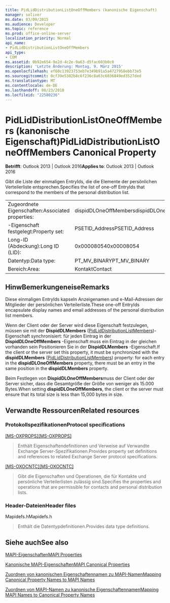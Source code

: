 ```yaml
---
title: PidLidDistributionListOneOffMembers (kanonische Eigenschaft)
manager: soliver
ms.date: 03/09/2015
ms.audience: Developer
ms.topic: reference
ms.prod: office-online-server
localization_priority: Normal
api_name:
- PidLidDistributionListOneOffMembers
api_type:
- COM
ms.assetid: 0b92e654-9e2d-4c2e-9a63-d5fac603b0c0
description: 'Letzte Änderung: Montag, 9. März 2015'
ms.openlocfilehash: ef60c13923753eb7e349b91a5a4727958ebb73e5
ms.sourcegitcommit: 0cf39e5382b8c6f236c8a63c6036849ed3527ded
ms.translationtype: MT
ms.contentlocale: de-DE
ms.lasthandoff: 08/23/2018
ms.locfileid: "22580236"
---
```

# <a name="pidliddistributionlistoneoffmembers-canonical-property"></a><span data-ttu-id="92d19-103">PidLidDistributionListOneOffMembers (kanonische Eigenschaft)</span><span class="sxs-lookup"><span data-stu-id="92d19-103">PidLidDistributionListOneOffMembers Canonical Property</span></span>

  
  
<span data-ttu-id="92d19-104">**Betrifft**: Outlook 2013 | Outlook 2016</span><span class="sxs-lookup"><span data-stu-id="92d19-104">**Applies to**: Outlook 2013 | Outlook 2016</span></span> 
  
<span data-ttu-id="92d19-105">Gibt die Liste der einmaligen EntryIds, die die Elemente der persönlichen Verteilerliste entsprechen.</span><span class="sxs-lookup"><span data-stu-id="92d19-105">Specifies the list of one-off EntryIds that correspond to the members of the personal distribution list.</span></span>
  
|||
|:-----|:-----|
|<span data-ttu-id="92d19-106">Zugeordnete Eigenschaften:</span><span class="sxs-lookup"><span data-stu-id="92d19-106">Associated properties:</span></span>  <br/> |<span data-ttu-id="92d19-107">dispidDLOneOffMembers</span><span class="sxs-lookup"><span data-stu-id="92d19-107">dispidDLOneOffMembers</span></span>  <br/> |
|<span data-ttu-id="92d19-108">-Eigenschaft festgelegt:</span><span class="sxs-lookup"><span data-stu-id="92d19-108">Property set:</span></span>  <br/> |<span data-ttu-id="92d19-109">PSETID_Address</span><span class="sxs-lookup"><span data-stu-id="92d19-109">PSETID_Address</span></span>  <br/> |
|<span data-ttu-id="92d19-110">Long-ID (Abdeckung):</span><span class="sxs-lookup"><span data-stu-id="92d19-110">Long ID (LID):</span></span>  <br/> |<span data-ttu-id="92d19-111">0x00008054</span><span class="sxs-lookup"><span data-stu-id="92d19-111">0x00008054</span></span>  <br/> |
|<span data-ttu-id="92d19-112">Datentyp:</span><span class="sxs-lookup"><span data-stu-id="92d19-112">Data type:</span></span>  <br/> |<span data-ttu-id="92d19-113">PT_MV_BINARY</span><span class="sxs-lookup"><span data-stu-id="92d19-113">PT_MV_BINARY</span></span>  <br/> |
|<span data-ttu-id="92d19-114">Bereich:</span><span class="sxs-lookup"><span data-stu-id="92d19-114">Area:</span></span>  <br/> |<span data-ttu-id="92d19-115">Kontakt</span><span class="sxs-lookup"><span data-stu-id="92d19-115">Contact</span></span>  <br/> |
   
## <a name="remarks"></a><span data-ttu-id="92d19-116">HinwBemerkungeneise</span><span class="sxs-lookup"><span data-stu-id="92d19-116">Remarks</span></span>

<span data-ttu-id="92d19-117">Diese einmaligen EntryIds kapseln Anzeigenamen und e-Mail-Adressen der Mitglieder der persönlichen Verteilerliste.</span><span class="sxs-lookup"><span data-stu-id="92d19-117">These one-off EntryIds encapsulate display names and email addresses of the personal distribution list members.</span></span>
  
<span data-ttu-id="92d19-118">Wenn der Client oder der Server wird diese Eigenschaft festzulegen, müssen sie mit der **DispidDLMembers** ([PidLidDistributionListMembers](pidliddistributionlistmembers-canonical-property.md))-Eigenschaft synchronisiert: für jeden Eintrag in der **DispidDLOneOffMembers** -Eigenschaft muss ein Eintrag in der gleichen vorhanden sein Positionieren Sie in der **DispidDLMembers** -Eigenschaft.</span><span class="sxs-lookup"><span data-stu-id="92d19-118">If the client or the server set this property, it must be synchronized with the **dispidDLMembers** ([PidLidDistributionListMembers](pidliddistributionlistmembers-canonical-property.md)) property: for each entry in the **dispidDLOneOffMembers** property, there must be an entry in the same position in the **dispidDLMembers** property.</span></span> 
  
<span data-ttu-id="92d19-119">Beim Festlegen von **DispidDLOneOffMembers**muss der Client oder der Server sicher, dass die Gesamtgröße der Größe von weniger als 15.000 Bytes.</span><span class="sxs-lookup"><span data-stu-id="92d19-119">When setting **dispidDLOneOffMembers**, the client or the server must ensure that its total size is less than 15,000 bytes in size.</span></span>
  
## <a name="related-resources"></a><span data-ttu-id="92d19-120">Verwandte Ressourcen</span><span class="sxs-lookup"><span data-stu-id="92d19-120">Related resources</span></span>

### <a name="protocol-specifications"></a><span data-ttu-id="92d19-121">Protokollspezifikationen</span><span class="sxs-lookup"><span data-stu-id="92d19-121">Protocol specifications</span></span>

<span data-ttu-id="92d19-122">[[MS-OXPROPS]](http://msdn.microsoft.com/library/f6ab1613-aefe-447d-a49c-18217230b148%28Office.15%29.aspx)</span><span class="sxs-lookup"><span data-stu-id="92d19-122">[[MS-OXPROPS]](http://msdn.microsoft.com/library/f6ab1613-aefe-447d-a49c-18217230b148%28Office.15%29.aspx)</span></span>
  
> <span data-ttu-id="92d19-123">Enthält Eigenschaftendefinitionen und Verweise auf Verwandte Exchange Server-Spezifikationen.</span><span class="sxs-lookup"><span data-stu-id="92d19-123">Provides property set definitions and references to related Exchange Server protocol specifications.</span></span>
    
<span data-ttu-id="92d19-124">[[MS-OXOCNTC]](http://msdn.microsoft.com/library/9b636532-9150-4836-9635-9c9b756c9ccf%28Office.15%29.aspx)</span><span class="sxs-lookup"><span data-stu-id="92d19-124">[[MS-OXOCNTC]](http://msdn.microsoft.com/library/9b636532-9150-4836-9635-9c9b756c9ccf%28Office.15%29.aspx)</span></span>
  
> <span data-ttu-id="92d19-125">Gibt die Eigenschaften und Operationen, die für Kontakte und persönliche Verteilerlisten zulässig sind.</span><span class="sxs-lookup"><span data-stu-id="92d19-125">Specifies the properties and operations that are permissible for contacts and personal distribution lists.</span></span>
    
### <a name="header-files"></a><span data-ttu-id="92d19-126">Header-Dateien</span><span class="sxs-lookup"><span data-stu-id="92d19-126">Header files</span></span>

<span data-ttu-id="92d19-127">Mapidefs.h</span><span class="sxs-lookup"><span data-stu-id="92d19-127">Mapidefs.h</span></span>
  
> <span data-ttu-id="92d19-128">Enthält die Datentypdefinitionen.</span><span class="sxs-lookup"><span data-stu-id="92d19-128">Provides data type definitions.</span></span>
    
## <a name="see-also"></a><span data-ttu-id="92d19-129">Siehe auch</span><span class="sxs-lookup"><span data-stu-id="92d19-129">See also</span></span>



[<span data-ttu-id="92d19-130">MAPI-Eigenschaften</span><span class="sxs-lookup"><span data-stu-id="92d19-130">MAPI Properties</span></span>](mapi-properties.md)
  
[<span data-ttu-id="92d19-131">Kanonische MAPI-Eigenschaften</span><span class="sxs-lookup"><span data-stu-id="92d19-131">MAPI Canonical Properties</span></span>](mapi-canonical-properties.md)
  
[<span data-ttu-id="92d19-132">Zuordnen von kanonischen Eigenschaftennamen zu MAPI-Namen</span><span class="sxs-lookup"><span data-stu-id="92d19-132">Mapping Canonical Property Names to MAPI Names</span></span>](mapping-canonical-property-names-to-mapi-names.md)
  
[<span data-ttu-id="92d19-133">Zuordnen von MAPI-Namen zu kanonische Eigenschaftennamen</span><span class="sxs-lookup"><span data-stu-id="92d19-133">Mapping MAPI Names to Canonical Property Names</span></span>](mapping-mapi-names-to-canonical-property-names.md)

